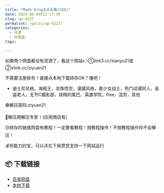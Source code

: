 ```yaml
---
title: "Maoh King太太🈴集(x56)"
date: 2024-06-09T22:17:39
slug: wp-4227
permalink: /posts/wp-4227/
categories:
  - 动漫
  - 动漫盖
tags:

---
```


如果两个网盘都没有资源了，看这个网站👉①link3.cc/xianyu21或②vlink.cc/ziyuan21

不需要注册账号！直接点本地下载转存OK？懂吧！

*   迪士尼风格，海贼王，龙珠悟空，漫威风格，美少女战士，热门动漫同人，圣诞老人，无节C摄影部，妖精的尾巴，英雄学院，free，混剪，其他

🟢解压密码:ziyuan21

🔵解压用解压专家！(应用商店有)

🟡转存的链接网盘有教程！一定要看教程！按教程操作！不按教程操作你不会解压！

💰🈶能力的宝，可以点左下角赞赏支持一下网站运行

## 📦 下载链接
- [百度网盘](https://blziyuan21.com/pay-download/4227?key=9836e93191&down_id=0)
- [本地下载](https://blziyuan21.com/pay-download/4227?key=9836e93191&down_id=1)


